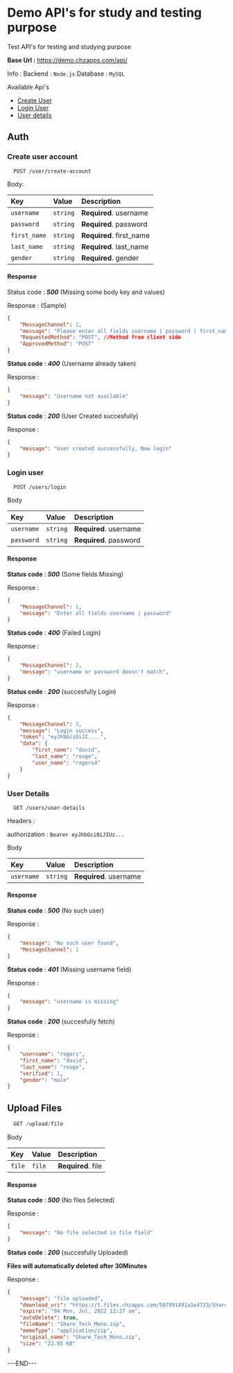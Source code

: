 # Demo API's for study and testing purpose

Test API's for testing and studying purpose

**Base Url :** https://demo.chzapps.com/api/

Info : 
Backend : `Node.js`
Database : `MySQL`

Available Api's
- [Create User](#create-user-account)
- [Login User](#login-user)
- [User details](#user-details)


## Auth

### Create user account

```http
  POST /user/create-account
```
Body:

| Key | Value     | Description                |
| :-------- | :------- | :------------------------- |
| `username` | `string` | **Required**. username |
| `password` | `string` | **Required**. password |
| `first_name` | `string` | **Required**. first_name |
| `last_name` | `string` | **Required**. last_name |
| `gender` | `string` | **Required**. gender |

#### Response 

Status code : _**500**_ (Missing some body key and values)

Response : (Sample)
```json
{
    "MessageChannel": 1,
    "message": "Please enter all fields username | password | first_name | last_name | gender",
    "RequestedMethod": "POST", //Method from client side
    "ApprovedMethod": "POST"
}
```

**Status code** : _**400**_ (Username already taken)

Response : 
```json
{
    "message": "Username not available"
}
```


**Status code** : _**200**_ (User Created succesfully)

Response : 
```json
{
    "message": "User created successfully, Now login"
}
```


### Login user

```http
  POST /users/login
```

Body

| Key | Value     | Description                       |
| :-------- | :------- | :-------------------------------- |
| `username`      | `string` | **Required**. username |
| `password`      | `string` | **Required**. password |

#### Response

**Status code** : _**500**_ (Some fields Missing)

Response : 
```json
{
    "MessageChannel": 1,
    "message": "Enter all fields username | password"
}
```

**Status code** : _**400**_ (Failed Login)

Response : 
```json
{
    "MessageChannel": 2,
    "message": "username or password doesn't match",
}
```

**Status code** : _**200**_ (succesfully Login)

Response : 
```json
{
    "MessageChannel": 3,
    "message": "Login success",
    "token": "eyJhbGciOiJI....",
    "data": {
        "first_name": "david",
        "last_name": "rouge",
        "user_name": "rogers4"
    }
}
```

### User Details

```http
  GET /users/user-details
```

Headers : 

authorization  : `Bearer eyJhbGciOiJIUz...`

Body

| Key | Value     | Description                       |
| :-------- | :------- | :-------------------------------- |
| `username`      | `string` | **Required**. username |

#### Response

**Status code** : _**500**_ (No such user)

Response : 
```json
{
    "message": "No such user found",
    "MessageChannel": 1
}
```

**Status code** : _**401**_ (Missing username field)

Response : 
```json
{
    "message": "username is missing"
}
```

**Status code** : _**200**_ (succesfully fetch)

Response : 
```json
{
    "username": "rogers",
    "first_name": "david",
    "last_name": "rouge",
    "verified": 1,
    "gender": "male"
}
```

## Upload Files

```js
  GET /upload/file
```


Body

| Key | Value     | Description                       |
| :-------- | :------- | :-------------------------------- |
| `file`      | `file` | **Required**. file  |

#### Response

**Status code** : _**500**_ (No files Selected)

Response : 
```json
{
    "message": "No file selected in file field"
}
```

**Status code** : _**200**_ (succesfully Uploaded)

**Files will automatically deleted after 30Minutes**

Response : 
```json
{
    "message": "file uploaded",
    "download_uri": "https://t.files.chzapps.com/507991491a1e4723/Share_Tech_Mono.zip",
    "expire": "04 Mon, Jul, 2022 12:27 am",
    "autoDelete": true,
    "fileName": "Share_Tech_Mono.zip",
    "memeType": "application/zip",
    "original_name": "Share_Tech_Mono.zip",
    "size": "22.95 KB"
}
```



---END---

